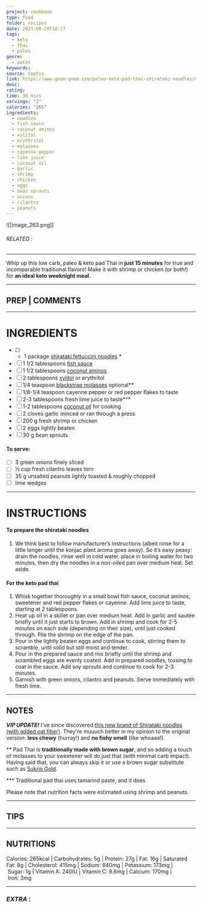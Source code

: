 ```yaml
---
project: cookbook
type: food
folder: recipes
date: 2023-09-20T18:27
tags:
  - keto
  - thai
  - paleo
genre:
  - pates
keywords: 
source: Sophie
link: https://www.gnom-gnom.com/paleo-keto-pad-thai-shirataki-noodles/#wprm-recipe-container-5521
desc: 
rating: 
time: 30 mins
servings: "2"
calories: "265"
ingredients:
  - noodles
  - fish sauce
  - coconut aminos
  - xylitol
  - erythritol
  - molasses
  - cayenne pepper
  - lime juice
  - coconut oil
  - garlic
  - shrimp
  - chicken
  - eggs
  - bean sprouts
  - onions
  - cilantro
  - peanuts
---
```


![[image_263.png]]
###### *RELATED* : 
---
Whip up this low carb, paleo & keto pad Thai in **just 15 minutes** for true and incomparable traditional flavors! Make it with shrimp or chicken (or both!) for **an ideal keto weeknight meal**.

---
## PREP | COMMENTS



---
# INGREDIENTS

- [ ] - 1 package [shirataki fettuccini noodles](https://amzn.to/2Vy8mSa) *
- [ ] 1 1/2 tablespoons [fish sauce](http://amzn.to/2CI6aOf)
- [ ] 1 1/2 tablespoons [coconut aminos](https://amzn.to/2Ikaat3)
- [ ] 2 tablespoons [xylitol](https://amzn.to/2OvrMTy) or erythritol
- [ ] 1/4 teaspoon [blackstrap molasses](http://amzn.to/2hkZPhE) optional**
- [ ] 1/8-1/4 teaspoon cayenne pepper or red pepper flakes to taste
- [ ] 2-3 tablespoons fresh lime juice to taste***
- [ ] 1-2 tablespoons [coconut oil](http://amzn.to/2uoatvP) for cooking
- [ ] 2 cloves garlic minced or ran through a press
- [ ] 200 g fresh shrimp or chicken
- [ ] 2 eggs lightly beaten
- [ ] 30 g bean sprouts

#### To serve:

- [ ] 3 green onions finely sliced
- [ ] ½ cup fresh cilantro leaves torn
- [ ] 35 g unsalted peanuts lightly toasted & roughly chopped
- [ ] lime wedges

---
# INSTRUCTIONS

#### To prepare the shirataki noodles

1. We think best to follow manufacturer’s instructions (albeit rinse for a little longer until the konjac plant aroma goes away). So it’s easy peasy: drain the noodles, rinse well in cold water, place in boiling water for two minutes, then dry the noodles in a non-oiled pan over medium heat. Set aside. 
    

#### For the keto pad thai

1. Whisk together thoroughly in a small bowl fish sauce, coconut aminos, sweetener and red pepper flakes or cayenne. Add lime juice to taste, starting at 2 tablespoons.
2. Heat up oil in a skillet or pan over medium heat. Add in garlic and sautée briefly until it just starts to brown. Add in shrimp and cook for 2-5 minutes on each side (depending on their size), until just cooked through. Pile the shrimp on the edge of the pan.
3. Pour in the lightly beaten eggs and continue to cook, stirring them to scramble, until solid but still moist and tender.
4. Pour in the prepared sauce and mix briefly until the shrimp and scrambled eggs are evenly coated. Add in prepared noodles, tossing to coat in the sauce. Add soy sprouts and continue to cook for 2-3 minutes. 
5. Garnish with green onions, cilantro and peanuts. Serve immediately with fresh lime.

---
## NOTES

***VIP UPDATE!*** I've since discovered [this new brand of Shirataki noodles (with added oat fiber)](https://amzn.to/2Vy8mSa). They're muuuch better in my opinion to the original version: **less chewy** (hurray!) and **no fishy smell** (like whoaaa!). 

** Pad Thai is **traditionally made with brown sugar**, and so adding a touch of molasses to your sweetener will do just that (with minimal carb impact). Having said that, you can always skip it or use a brown sugar substitute such as [Sukrin Gold](http://amzn.to/2Cv7y9e). 

*** Traditional pad thai uses tamarind paste, and it does 

Please note that nutrition facts were estimated using shrimp and peanuts.

---
## TIPS



---
## NUTRITIONS

Calories: 265kcal | Carbohydrates: 5g | Protein: 27g | Fat: 16g | Saturated Fat: 8g | Cholesterol: 415mg | Sodium: 840mg | Potassium: 173mg | Sugar: 1g | Vitamin A: 240IU | Vitamin C: 8.6mg | Calcium: 170mg | Iron: 3mg

---
### *EXTRA* :



